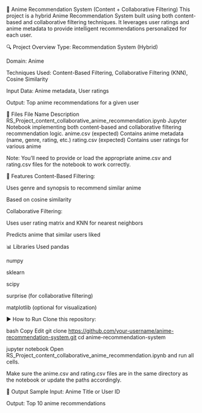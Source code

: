 🎥 Anime Recommendation System (Content + Collaborative Filtering)
This project is a hybrid Anime Recommendation System built using both content-based and collaborative filtering techniques. It leverages user ratings and anime metadata to provide intelligent recommendations personalized for each user.

🔍 Project Overview
Type: Recommendation System (Hybrid)

Domain: Anime

Techniques Used: Content-Based Filtering, Collaborative Filtering (KNN), Cosine Similarity

Input Data: Anime metadata, User ratings

Output: Top anime recommendations for a given user

📁 Files
File Name	Description
RS_Project_content_collaborative_anime_recommendation.ipynb	Jupyter Notebook implementing both content-based and collaborative filtering recommendation logic.
anime.csv (expected)	Contains anime metadata (name, genre, rating, etc.)
rating.csv (expected)	Contains user ratings for various anime

Note: You’ll need to provide or load the appropriate anime.csv and rating.csv files for the notebook to work correctly.

📌 Features
Content-Based Filtering:

Uses genre and synopsis to recommend similar anime

Based on cosine similarity

Collaborative Filtering:

Uses user rating matrix and KNN for nearest neighbors

Predicts anime that similar users liked

📊 Libraries Used
pandas

numpy

sklearn

scipy

surprise (for collaborative filtering)

matplotlib (optional for visualization)

▶️ How to Run
Clone this repository:

bash
Copy
Edit
git clone https://github.com/your-username/anime-recommendation-system.git
cd anime-recommendation-system


jupyter notebook
Open RS_Project_content_collaborative_anime_recommendation.ipynb and run all cells.

Make sure the anime.csv and rating.csv files are in the same directory as the notebook or update the paths accordingly.

🚀 Output Sample
Input: Anime Title or User ID

Output: Top 10 anime recommendations
